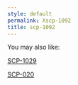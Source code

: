 ```yaml
---
style: default
permalink: Xscp-1092
title: scp-1092
---
```

You may also like:

[SCP-1029](http://scp-wiki.net/scp-1029)

[SCP-020](http://scp-wiki.net/scp-020)
